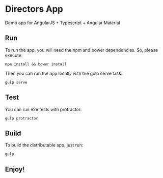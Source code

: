 # Directors App
Demo app for AngularJS + Typescript + Angular Material

## Run
To run the app, you will need the npm and bower dependencies. So, please execute:

`npm install && bower install`

Then you can run the app locally with the gulp serve task:

`gulp serve`

## Test
You can run e2e tests with protractor:

`gulp protractor`

## Build

To build the distributable app, just run:

`gulp`

## Enjoy!
